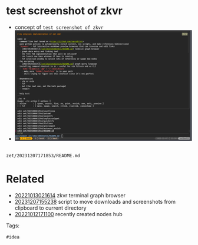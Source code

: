 # test screenshot of zkvr

- concept of `test screenshot of zkvr`
- ![screenshot](/zet/20231207171853/screenshot-20231207171912.png)

```
```

` zet/20231207171853/README.md `

# Related

- [20221013021614](/zet/20221013021614/README.md) zkvr terminal graph browser
- [20231207155238](/zet/20231207155238/README.md) script to move downloads and screenshots from clipboard to current directory
- [20221012171100](/zet/20221012171100/README.md) recently created nodes hub

Tags:

    #idea
